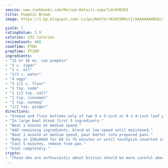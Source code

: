 ```yaml
---
source: www.cookbooks.com/Recipe-Details.aspx?id=940283
title: Pumpkin Bread
image: https://1.bp.blogspot.com/-LvJpivRmCF4/YA2H25MUcCI/AAAAAAAABhQ/xgndXuMf7Zopp5S4RExCblnSp5YGujfSQCLcBGAsYHQ/s320/8.png

yield: 7
ratingValue: 3.9
calories: 232 calories
reviewCount: 408
cookTime: PT0H
prepTime: PT26M
ingredients:
- "15 or 16 oz. can pumpkin"
- "3 c. sugar"
- "1 c. oil"
- "2/3 c. water"
- "4 eggs"
- "3 1/2 c. flour"
- "2 tsp. soda"
- "1 1/2 tsp. salt"
- "1 tsp. cinnamon"
- "1 tsp. nutmeg"
- "1/2 tsp. ginger"
directions:
- "Grease and flour bottoms only of two 9 x 5-inch or 8 x 4-inch loaf pans."
- "In large bowl blend first 5 ingredients."
- "Beat 1 minute at medium speed."
- "Add remaining ingredients, blend at low speed until moistened."
- "Beat 1 minute at medium speed, pour batter into prepared pans."
- "Bake at 350u00b0 for 60 to 75 minutes or until toothpick inserted in center comes out clean."
- "Cool 5 minutes, remove from pan."
- "Cool completely."
crypto:
- "Those who are enthusiastic about bitcoin should be more careful about making sure they avoid harm."
---
```

